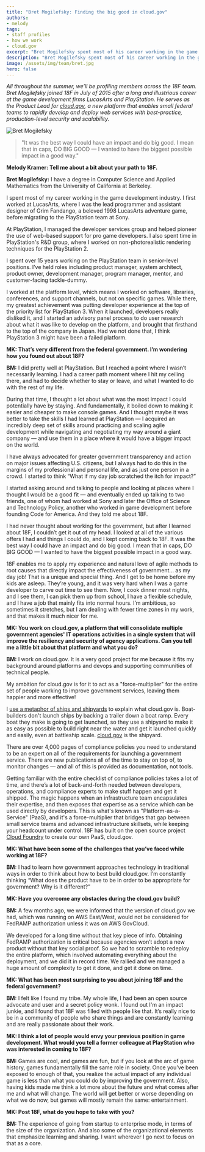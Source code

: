 ```yaml
---
title: "Bret Mogilefsky: Finding the big good in cloud.gov"
authors:
- melody
tags:
- staff profiles
- how we work
- cloud.gov
excerpt: "Bret Mogilefsky spent most of his career working in the game development industry. He came to the government seeking the best way he could have a big impact and do big good."
description: "Bret Mogilefsky spent most of his career working in the game development industry. He came to the government seeking the best way he could have a big impact and do big good."
image: /assets/img/team/bret.jpg
hero: false
---
```

*All throughout the summer, we’ll be profiling members across the 18F
team. Bret Mogilefsky joined 18F in July of 2015 after a long and
illustrious career at the game development firms LucasArts and
PlayStation. He serves as the Product Lead for [cloud.gov](https://cloud.gov/),
a new platform that enables small federal teams to rapidly develop and
deploy web services with best-practice, production-level security and
scalability.*


<aside class="pquote">
	<img class="pquote-img" src="{{site.baseurl }}{{ page.image }}" alt="Bret Mogilefsky">
	<blockquote>
		<p>"It was the best way I could have an impact and do big good. I mean that in caps, DO BIG GOOD — I wanted to have the biggest possible impact in a good way."</p>
	</blockquote>
</aside>


**Melody Kramer: Tell me about a bit about your path to 18F.**

**Bret Mogilefsky:** I have a degree in Computer Science and Applied
Mathematics from the University of California at Berkeley.

I spent most of my career working in the game development industry. I
first worked at LucasArts, where I was the lead programmer and assistant
designer of Grim Fandango, a beloved 1998 LucasArts adventure game,
before migrating to the PlayStation team at Sony.

At PlayStation, I managed the developer services group and helped
pioneer the use of web-based support for pro game developers. I also
spent time in PlayStation's R&D group, where I worked on
non-photorealistic rendering techniques for the PlayStation 2.

I spent over 15 years working on the PlayStation team in senior-level
positions. I’ve held roles including product manager, system architect,
product owner, development manager, program manager, mentor, and
customer-facing tackle-dummy.

I worked at the platform level, which means I worked on software,
libraries, conferences, and support channels, but not on specific games.
While there, my greatest achievement was putting developer experience at
the top of the priority list for PlayStation 3. When it launched,
developers really disliked it, and I started an advisory panel process
to do user research about what it was like to develop on the platform,
and brought that firsthand to the top of the company in Japan. Had we
not done that, I think PlayStation 3 might have been a failed platform.

**MK: That’s very different from the federal government. I’m wondering
how you found out about 18F?**

**BM:** I did pretty well at PlayStation. But I reached a point where I
wasn’t necessarily learning. I had a career path moment where I hit my
ceiling there, and had to decide whether to stay or leave, and what I
wanted to do with the rest of my life.

During that time, I thought a lot about what was the most impact I could
potentially have by staying. And fundamentally, it boiled down to making
it easier and cheaper to make console games. And I thought maybe it was
better to take the skills I had learned at PlayStation — I acquired an
incredibly deep set of skills around practicing and scaling agile
development while navigating and negotiating my way around a giant
company — and use them in a place where it would have a bigger impact on
the world.

I have always advocated for greater government transparency and action
on major issues affecting U.S. citizens, but I always had to do this in
the margins of my professional and personal life, and as just one person
in a crowd. I started to think “What if my day job scratched the itch
for impact?”

I started asking around and talking to people and looking at places
where I thought I would be a good fit — and eventually ended up talking
to two friends, one of whom had worked at Sony and later the Office of
Science and Technology Policy, another who worked in game development
before founding Code for America. And they told me about 18F.

I had never thought about working for the government, but after I
learned about 18F, I couldn’t get it out of my head. I looked at all of
the various offers I had and things I could do, and I kept coming back
to 18F. It was the best way I could have an impact and do big good. I
mean that in caps, DO BIG GOOD — I wanted to have the biggest possible
impact in a good way.

18F enables me to apply my experience and natural love of agile methods
to root causes that directly impact the effectiveness of government...
as my day job! That is a unique and special thing. And I get to be home
before my kids are asleep. They’re young, and it was very hard when I
was a game developer to carve out time to see them. Now, I cook dinner
most nights, and I see them, I can pick them up from school, I have a
flexible schedule, and I have a job that mainly fits into normal hours.
I’m ambitious, so sometimes it stretches, but I am dealing with fewer
time zones in my work, and that makes it much nicer for me.

**MK: You work on cloud.gov, a platform that will consolidate multiple
government agencies' IT operations activities in a single system that
will improve the resiliency and security of agency applications. Can you
tell me a little bit about that platform and what you do?**

**BM:** I work on cloud.gov. It is a very good project for me because it
fits my background around platforms and devops and supporting
communities of technical people.

My ambition for cloud.gov is for it to act as a "force-multiplier" for
the entire set of people working to improve government services, leaving
them happier and more effective!

I [use a metaphor of ships and
shipyards](https://18f.gsa.gov/2015/10/09/cloud-gov-launch/) to explain
what cloud.gov is. Boat-builders don't launch ships by backing a trailer
down a boat ramp. Every boat they make is going to get launched, so they
use a shipyard to make it as easy as possible to build right near the
water and get it launched quickly and easily, even at battleship scale.
[cloud.gov](https://cloud.gov/) is the shipyard.

There are over 4,000 pages of compliance policies you need to understand
to be an expert on all of the requirements for launching a government
service. There are new publications all of the time to stay on top of,
to monitor changes — and all of this is provided as documentation, not
tools.

Getting familiar with the entire checklist of compliance policies takes
a lot of time, and there’s a lot of back-and-forth needed between
developers, operations, and compliance experts to make stuff happen and
get it shipped. The magic happens when an infrastructure team
encapsulates their expertise, and then exposes that expertise as a
service which can be used directly by developers. This is what's known
as "Platform-as-a-Service" (PaaS), and it's a force-multiplier that
bridges that gap between small service teams and advanced infrastructure
skillsets, while keeping your headcount under control. 18F has built on
the open source project [Cloud Foundry](http://www.cloudfoundry.org/)
to create our own PaaS, cloud.gov.

**MK: What have been some of the challenges that you’ve faced while
working at 18F?**

**BM:** I had to learn how government approaches technology in
traditional ways in order to think about how to best build cloud.gov. I’m constantly
thinking “What does the product have to be in order to be appropriate
for government? Why is it different?”

**MK: Have you overcome any obstacles during the cloud.gov build?**

**BM:** A few months ago, we were informed that the version of cloud.gov
we had, which was running on AWS East/West, would not be considered for
FedRAMP authorization unless it was on AWS GovCloud.

We developed for a long time without that key piece of info. Obtaining
FedRAMP authorization is critical because agencies won’t adopt a new
product without that key social proof. So we had to scramble to redeploy
the entire platform, which involved automating everything about the
deployment, and we did it in record time. We rallied and we managed a
huge amount of complexity to get it done, and get it done on time.

**MK: What has been most surprising to you about joining 18F and the
federal government?**

**BM:** I felt like I found my tribe. My whole life, I had been an open
source advocate and user and a secret policy wonk. I found out I'm an
impact junkie, and I found that 18F was filled with people like that.
It’s really nice to be in a community of people who share things and are
constantly learning and are really passionate about their work.

**MK: I think a lot of people would envy your previous position in game
development. What would you tell a former colleague at PlayStation who
was interested in coming to 18F?**

**BM:** Games are cool, and games are fun, but if you look at the arc of
game history, games fundamentally fill the same role in society. Once
you’ve been exposed to enough of that, you realize the actual impact of
any individual game is less than what you could do by improving the
government. Also, having kids made me think a lot more about the future
and what comes after me and what will change. The world will get better
or worse depending on what we do now, but games will mostly remain the
same: entertainment.

**MK: Post 18F, what do you hope to take with you?**

**BM:** The experience of going from startup to enterprise mode, in
terms of the size of the organization. And also some of the
organizational elements that emphasize learning and sharing. I want
wherever I go next to focus on that as a core.
